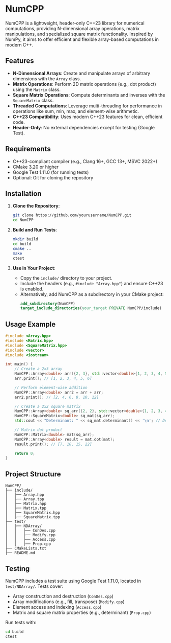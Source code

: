 # NumCPP

NumCPP is a lightweight, header-only C++23 library for numerical computations, providing N-dimensional array operations, matrix manipulations, and specialized square matrix functionality. Inspired by NumPy, it aims to offer efficient and flexible array-based computations in modern C++.

## Features

- **N-Dimensional Arrays**: Create and manipulate arrays of arbitrary dimensions with the `Array` class.
- **Matrix Operations**: Perform 2D matrix operations (e.g., dot product) using the `Matrix` class.
- **Square Matrix Operations**: Compute determinants and inverses with the `SquareMatrix` class.
- **Threaded Computations**: Leverage multi-threading for performance in operations like sum, min, max, and element-wise arithmetic.
- **C++23 Compatibility**: Uses modern C++23 features for clean, efficient code.
- **Header-Only**: No external dependencies except for testing (Google Test).

## Requirements

- C++23-compliant compiler (e.g., Clang 16+, GCC 13+, MSVC 2022+)
- CMake 3.20 or higher
- Google Test 1.11.0 (for running tests)
- Optional: Git for cloning the repository

## Installation

1. **Clone the Repository**:
   ```bash
   git clone https://github.com/yourusername/NumCPP.git
   cd NumCPP
   ```

2. **Build and Run Tests**:
   ```bash
   mkdir build
   cd build
   cmake ..
   make
   ctest
   ```

3. **Use in Your Project**:
   - Copy the `include/` directory to your project.
   - Include the headers (e.g., `#include "Array.hpp"`) and ensure C++23 is enabled.
   - Alternatively, add NumCPP as a subdirectory in your CMake project:
     ```cmake
     add_subdirectory(NumCPP)
     target_include_directories(your_target PRIVATE NumCPP/include)
     ```

## Usage Example

```cpp
#include <Array.hpp>
#include <Matrix.hpp>
#include <SquareMatrix.hpp>
#include <vector>
#include <iostream>

int main() {
    // Create a 2x3 array
    NumCPP::Array<double> arr({2, 3}, std::vector<double>{1, 2, 3, 4, 5, 6});
    arr.print(); // [1, 2, 3, 4, 5, 6]

    // Perform element-wise addition
    NumCPP::Array<double> arr2 = arr + arr;
    arr2.print(); // [2, 4, 6, 8, 10, 12]

    // Create a 2x2 square matrix
    NumCPP::Array<double> sq_arr({2, 2}, std::vector<double>{1, 2, 3, 4});
    NumCPP::SquareMatrix<double> sq_mat(sq_arr);
    std::cout << "Determinant: " << sq_mat.determinant() << '\n'; // Determinant: -2

    // Matrix dot product
    NumCPP::Matrix<double> mat(sq_arr);
    NumCPP::Array<double> result = mat.dot(mat);
    result.print(); // [7, 10, 15, 22]

    return 0;
}
```

## Project Structure

```
NumCPP/
├── include/
│   ├── Array.hpp
│   ├── Array.tpp
│   ├── Matrix.hpp
│   ├── Matrix.tpp
│   ├── SquareMatrix.hpp
│   ├── SquareMatrix.tpp
├── test/
│   ├── NDArray/
│   │   ├── ConDes.cpp
│   │   ├── Modify.cpp
│   │   ├── Access.cpp
│   │   ├── Prop.cpp
├── CMakeLists.txt
├── README.md
```

## Testing

NumCPP includes a test suite using Google Test 1.11.0, located in `test/NDArray/`. Tests cover:
- Array construction and destruction (`ConDes.cpp`)
- Array modifications (e.g., fill, transpose) (`Modify.cpp`)
- Element access and indexing (`Access.cpp`)
- Matrix and square matrix properties (e.g., determinant) (`Prop.cpp`)

Run tests with:
```bash
cd build
ctest
```
